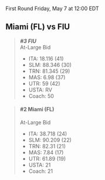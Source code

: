 First Round
Friday, May 7 at 12:00 EDT
## Miami (FL) vs FIU

> ***#3 FIU***  
> At-Large Bid  
> - ITA: 18.116 (41)  
> - SLM: 88.346 (30)  
> - TRN: 81.345 (29)  
> - MAS: 6.98 (37)  
> - UTR: 59 (42)  
> - USTA: RV  
> - Coach: 50  

> #### #2 Miami (FL)  
> At-Large Bid  
> - ITA: 38.718 (24)  
> - SLM: 90.209 (22)  
> - TRN: 82.31 (21)  
> - MAS: 7.84 (17)  
> - UTR: 61.89 (19)  
> - USTA: 21  
> - Coach: 21  